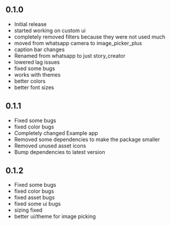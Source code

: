## 0.1.0
* Initial release
* started working on custom ui
* completely removed filters because they were not used much
* moved from whatsapp camera to image_picker_plus
* caption bar changes
* Renamed from whatsapp to just story_creator
* lowered lag issues
* fixed some bugs
* works with themes
* better colors
* better font sizes
## 0.1.1
* Fixed some bugs
* fixed color bugs
* Completely changed Example app
* Removed some dependencies to make the package smaller
* Removed unused asset icons
* Bump dependencies to latest version
## 0.1.2
* Fixed some bugs
* fixed color bugs
* fixed asset bugs
* fixed some ui bugs
* sizing fixed
* better ui/theme for image picking

